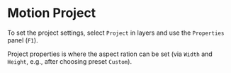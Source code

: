 # Motion Project

To set the project settings, select `Project` in layers and use the `Properties` panel (`F1`).

Project properties is where the aspect ration can be set (via `Width` and `Height`, e.g., after choosing preset `Custom`).
